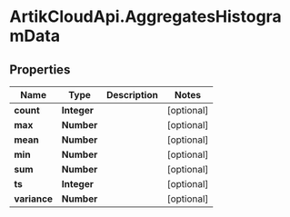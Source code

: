 # ArtikCloudApi.AggregatesHistogramData

## Properties
Name | Type | Description | Notes
------------ | ------------- | ------------- | -------------
**count** | **Integer** |  | [optional] 
**max** | **Number** |  | [optional] 
**mean** | **Number** |  | [optional] 
**min** | **Number** |  | [optional] 
**sum** | **Number** |  | [optional] 
**ts** | **Integer** |  | [optional] 
**variance** | **Number** |  | [optional] 


